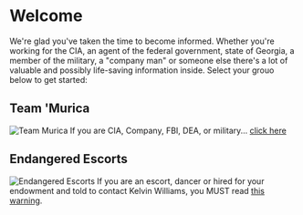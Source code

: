 # Welcome
We're glad you've taken the time to become informed. Whether you're working for the CIA, an agent of the federal government, state of Georgia, a member of the military, a "company man" or someone else there's a lot of valuable and possibly life-saving information inside. Select your grouo below to get started:

## Team 'Murica

![Team Murica](https://github.com/CompanyMen/.github/assets/159488374/5f4083c8-0596-4538-a70e-ac660b5b190d)
If you are CIA, Company, FBI, DEA, or military... [click here](https://github.com/9413d5ff2a0b4f237a264010b65350e7/TAG/blob/master/PHB33/README.md)

## Endangered Escorts
![Endangered Escorts](https://github.com/CompanyMen/.github/assets/159488374/15ca520e-45e7-44fc-b710-d8ec2b2773fa)
If you are an escort, dancer or hired for your endowment and told to contact Kelvin Williams, you MUST read [this warning](https://github.com/9413d5ff2a0b4f237a264010b65350e7/TAG/blob/master/PHB33/EscortWarning.md).

